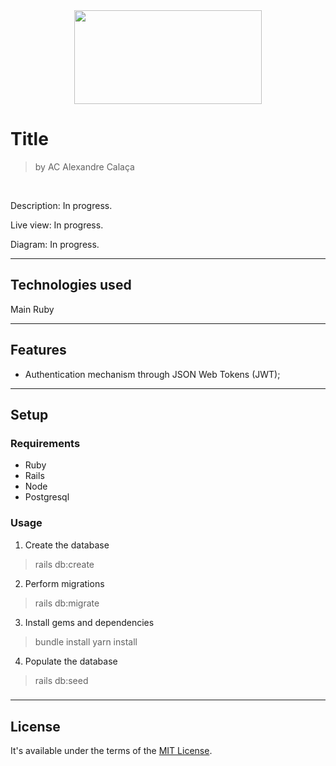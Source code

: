 <center><img src="" width="300" height="150" align="center"></center>


# Title

> by AC Alexandre Calaça

<br/>

Description:  In progress.

Live view: In progress.

Diagram: In progress.

___

## Technologies used
Main Ruby

___
 

## Features
- Authentication mechanism through JSON Web Tokens (JWT);

___

## Setup
### Requirements
- Ruby 
- Rails 
- Node 
- Postgresql


### Usage
1. Create the database
> rails db:create

2. Perform migrations
> rails db:migrate

3. Install gems and dependencies
> bundle install
> yarn install

4. Populate the database
> rails db:seed

### 
___


## License

It's available under the terms of the [MIT License](http://opensource.org/licenses/MIT).
